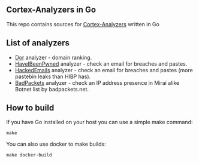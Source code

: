 Cortex-Analyzers in Go
----------------------

This repo contains sources for
[Cortex-Analyzers](https://github.com/TheHive-Project/Cortex-Analyzers) written
in Go

## List of analyzers

* [Dor](https://github.com/ilyaglow/dor) analyzer - domain ranking.
* [HaveIBeenPwned](https://haveibeenpwned.com) analyzer - check an email for
breaches and pastes.
* [HackedEmails](https://hacked-emails.com) analyzer - check an email for
breaches and pastes (more pastebin leaks than HIBP has).
* [BadPackets](https://mirai.badpackets.net) analyzer - check an IP address
presence in Mirai alike Botnet list by badpackets.net.

## How to build

If you have Go installed on your host you can use a simple make command:

```
make
```

You can also use docker to make builds:
```
make docker-build
```
